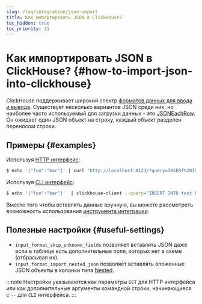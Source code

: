 ```yaml
---
slug: /faq/integration/json-import
title: Как импортировать JSON в ClickHouse?
toc_hidden: true
toc_priority: 11
---
```



# Как импортировать JSON в ClickHouse? {#how-to-import-json-into-clickhouse}

ClickHouse поддерживает широкий спектр [форматов данных для ввода и вывода](../../interfaces/formats.md). Существует несколько вариантов JSON среди них, но наиболее часто используемый для загрузки данных - это [JSONEachRow](../../interfaces/formats.md#jsoneachrow). Он ожидает один JSON объект на строку, каждый объект разделен переносом строки.

## Примеры {#examples}

Используя [HTTP интерфейс](../../interfaces/http.md):

``` bash
$ echo '{"foo":"bar"}' | curl 'http://localhost:8123/?query=INSERT%20INTO%20test%20FORMAT%20JSONEachRow' --data-binary @-
```

Используя [CLI интерфейс](../../interfaces/cli.md):

``` bash
$ echo '{"foo":"bar"}'  | clickhouse-client --query="INSERT INTO test FORMAT JSONEachRow"
```

Вместо того чтобы вставлять данные вручную, вы можете рассмотреть возможность использования [инструмента интеграции](../../integrations/index.mdx).

## Полезные настройки {#useful-settings}

- `input_format_skip_unknown_fields` позволяет вставлять JSON даже если в таблице есть дополнительные поля, которых нет в схеме (отбрасывая их).
- `input_format_import_nested_json` позволяет вставлять вложенные JSON объекты в колонки типа [Nested](../../sql-reference/data-types/nested-data-structures/index.md).

:::note
Настройки указываются как параметры `GET` для HTTP интерфейса или как дополнительные аргументы командной строки, начинающиеся с `--` для `CLI` интерфейса.
:::
